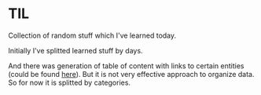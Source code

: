 # TIL

Collection of random stuff which I've learned today.

Initially I've splitted learned stuff by days.

And there was generation of table of content with links to certain entities (could be found [here](tree/initial_til_by_days)). But it is not very effective approach to organize data. So for now it is splitted by categories.

